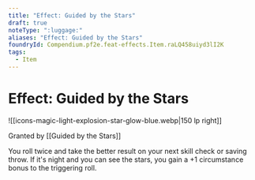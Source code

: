 ```yaml
---
title: "Effect: Guided by the Stars"
draft: true
noteType: ":luggage:"
aliases: "Effect: Guided by the Stars"
foundryId: Compendium.pf2e.feat-effects.Item.raLQ458uiyd3lI2K
tags:
  - Item
---
```


# Effect: Guided by the Stars
![[icons-magic-light-explosion-star-glow-blue.webp|150 lp right]]

Granted by [[Guided by the Stars]]

You roll twice and take the better result on your next skill check or saving throw. If it's night and you can see the stars, you gain a +1 circumstance bonus to the triggering roll.
